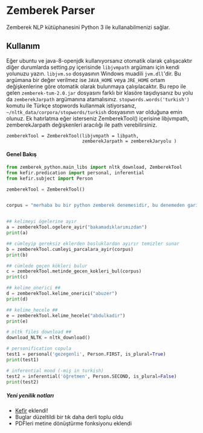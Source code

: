 # Zemberek Parser 
Zemberek NLP kütüphanesini Python 3 ile kullanabilmenizi sağlar.

## Kullanım
Eğer ubuntu ve java-8-openjdk kullanıyorsanız otomatik olarak çalışacaktır diğer durumlarda
setting.py içerisinde `libjvmpath` argümanı için kendi yolunuzu yazın. `libjvm.so` dosyasının Windows muadili `jvm.dll`'dir. Bu argümana bir değer verilmez ise `JAVA_HOME` veya `JRE_HOME` ortam değişkenlerine göre otomatik olarak bulunmaya çalışılacaktır. Bu repo ile gelen `zemberek-tum-2.0.jar` dosyasını farklı bir klasöre taşıdıysanız bu yolu da `zemberekJarpath` argümanına atamalısınız.
`stopwords.words('turkish')` komutu ile Türkçe stopwords kullanmak istiyorsanız, `~/nltk_data/corpora/stopwords/turkish` dosyasının var olduğuna emin olunuz. Ek hatırlatma eğer isterseniz ZemberekTool() içerisine libjvmpath,
zemberekJarpath değişkenleri aracılığı ile path verebilirsiniz.

```
zemberekTool = ZemberekTool(libjvmpath = libpath, 
                            zemberekJarpath = zemberekJaryolu )
```

#### Genel Bakış
```python
from zemberek_python.main_libs import nltk_download, ZemberekTool
from kefir.predication import personal, inferential
from kefir.subject import Person

zemberekTool = ZemberekTool()


corpus = "merhaba bu bir python zemberek denemesidir, bu denemeden garip yazılar"


## kelimeyi ögelerine ayır
a = zemberekTool.ogelere_ayir("bakamadıklarımızdan")
print(a)

## cümleyip gereksiz eklerden bosluklardan ayırır temizler sunar
b = zemberekTool.cumleyi_parcalara_ayir(corpus)
print(b)

## cümlede geçen kökleri bulur
c = zemberekTool.metinde_gecen_kokleri_bul(corpus)
print(c)

## kelime_onerici ##
d = zemberekTool.kelime_onerici("abuzer")
print(d)

## kelime_hecele ##
e = zemberekTool.kelime_hecele("abdulkadir")
print(e)

# nltk files download ##
download_NLTK = nltk_download()

# personification copula
test1 = personal('gezegenli', Person.FIRST, is_plural=True)
print(test1)

# inferential mood (-miş in turkish)
test2 = inferential('öğretmen', Person.SECOND, is_plural=False)
print(test2)
```


##### Yeni yenilik notları
 - <a href="https://github.com/yogurt-cultures/kefir">Kefir</a> eklendi! 
 - Buglar düzeltildi bir tık daha derli toplu oldu
 - PDFleri metine dönüştürme fonksiyonu eklendi
